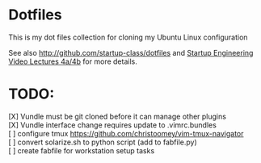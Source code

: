 Dotfiles
========
This is my dot files collection for cloning my Ubuntu Linux configuration

See also http://github.com/startup-class/dotfiles and
[Startup Engineering Video Lectures 4a/4b](https://class.coursera.org/startup-001/lecture/index)
for more details.

TODO:
=====
[X] Vundle must be git cloned before it can manage other plugins  
[X] Vundle interface change requires update to .vimrc.bundles  
[ ] configure tmux https://github.com/christoomey/vim-tmux-navigator  
[ ] convert solarize.sh to python script (add to fabfile.py)  
[ ] create fabfile for workstation setup tasks  
